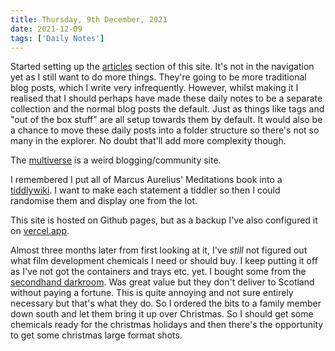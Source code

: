 ```yaml
---
title: Thursday, 9th December, 2021
date: 2021-12-09
tags: ['Daily Notes']
---
```


Started setting up the [articles](/articles/) section of this site. It's not in the navigation yet as I still want to do more things. They're going to be more traditional blog posts, which I write very infrequently. However, whilst making it I realised that I should perhaps have made these daily notes to be a separate collection and the normal blog posts the default. Just as things like tags and "out of the box stuff" are all setup towards them by default. It would also be a chance to move these daily posts into a folder structure so there's not so many in the explorer. No doubt that'll add more complexity though.

The [multiverse](https://multiverse.plus/alexjj/) is a weird blogging/community site.

I remembered I put all of Marcus Aurelius' Meditations book into a [tiddlywiki](https://alexjj.github.io/Meditations/). I want to make each statement a tiddler so then I could randomise them and display one from the lot.

This site is hosted on Github pages, but as a backup I've also configured it on [vercel.app](https://alexjj.vercel.app/).

Almost three months later from first looking at it, I've _still_ not figured out what film development chemicals I need or should buy. I keep putting it off as I've not got the containers and trays etc. yet. I bought some from the [secondhand darkroom](https://www.secondhanddarkroom.co.uk). Was great value but they don't deliver to Scotland without paying a fortune. This is quite annoying and not sure entirely necessary but that's what they do. So I ordered the bits to a family member down south and let them bring it up over Christmas. So I should get some chemicals ready for the christmas holidays and then there's the opportunity to get some christmas large format shots. 

